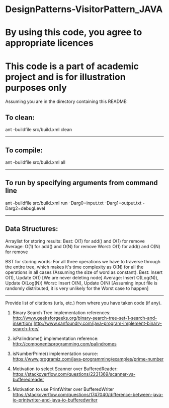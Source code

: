 # DesignPatterns-VisitorPattern_JAVA

# By using this code, you agree to appropriate licences

# This code is a part of academic project and is for illustration purposes only

Assuming you are in the directory containing this README:

## To clean:
ant -buildfile src/build.xml clean

-----------------------------------------------------------------------
## To compile: 
ant -buildfile src/build.xml all

-----------------------------------------------------------------------
## To run by specifying arguments from command line 
ant -buildfile src/build.xml run -Darg0=input.txt  -Darg1=output.txt -Darg2=debugLevel

-----------------------------------------------------------------------
## Data Structures:

Arraylist for storing results:
	Best: O(1) for add() and O(1) for remove 
	Average: O(1) for add() and O(N) for remove
	Worst: O(1) for add() and O(N) for remove

BST for storing words:
	For all three operations we have to traverse through the entire
	tree, which makes it's time complexity as O(N) for all the 
	operations in all cases (Assuming the size of word as constant).
	Best: Insert O(1), Update O(1) [We are never deleting node]
	Average: Insert O(Log(N)), Update O(Log(N))
	Worst: Insert O(N), Update O(N)
		[Assuming input file is randomly distributed, it is very 
		unlikely for the Worst case to happen]
	
-----------------------------------------------------------------------

Provide list of citations (urls, etc.) from where you have taken code
(if any).

1) Binary Search Tree implementation references:
http://www.geeksforgeeks.org/binary-search-tree-set-1-search-and-insertion/
http://www.sanfoundry.com/java-program-implement-binary-search-tree/

2) isPalindrome() implementation reference:
http://componentsprogramming.com/palindromes

3) isNumberPrime() implementation source:
https://www.programiz.com/java-programming/examples/prime-number

4) Motivation to select Scanner over BufferedReader:
https://stackoverflow.com/questions/2231369/scanner-vs-bufferedreader

5) Motivation to use PrintWriter over BufferedWriter
https://stackoverflow.com/questions/1747040/difference-between-java-io-printwriter-and-java-io-bufferedwriter
